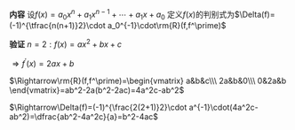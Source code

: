 **内容**
设$f(x)=a_0x^n+a_1x^{n-1}+\cdots+a_1x+a_0$
定义$f(x)$的判别式为$\Delta(f)=(-1)^{\tfrac{n(n+1)}2}\cdot a_0^{-1}\cdot\rm{R}(f,f^\prime)$

**验证**
$n=2: f(x)=ax^2+bx+c$

$\Rightarrow f^\prime(x)=2ax+b$

$\Rightarrow\rm{R}(f,f^\prime)=\begin{vmatrix}
a&b&c\\\ 
2a&b&0\\\ 
0&2a&b
\end{vmatrix}=ab^2-2a(b^2-2ac)=4a^2c-ab^2$

$\Rightarrow\Delta(f)=(-1)^{\frac{2(2+1)}2}\cdot a^{-1}\cdot(4a^2c-ab^2)=\dfrac{ab^2-4a^2c}{a}=b^2-4ac$

